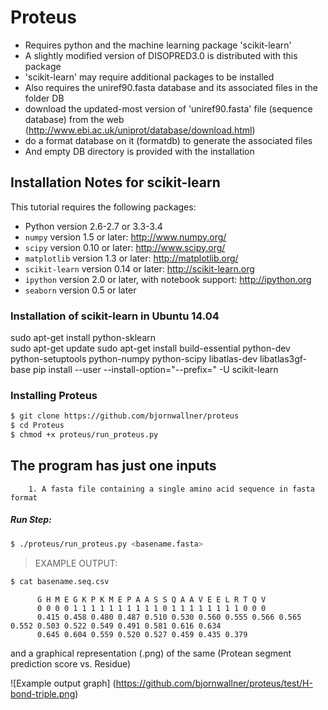 # Proteus

- Requires python and the machine learning package 'scikit-learn'
- A slightly modified version of DISOPRED3.0 is distributed with this package
- 'scikit-learn' may require additional packages to be installed 
- Also requires the uniref90.fasta database and its associated files in the folder DB
- download the updated-most version of 'uniref90.fasta' file (sequence database) from the web (http://www.ebi.ac.uk/uniprot/database/download.html)
- do a format database on it (formatdb) to generate the associated files 
- And empty DB directory is provided with the installation 

## Installation Notes for scikit-learn
This tutorial requires the following packages:

- Python version 2.6-2.7 or 3.3-3.4
- `numpy` version 1.5 or later: http://www.numpy.org/
- `scipy` version 0.10 or later: http://www.scipy.org/
- `matplotlib` version 1.3 or later: http://matplotlib.org/
- `scikit-learn` version 0.14 or later: http://scikit-learn.org
- `ipython` version 2.0 or later, with notebook support: http://ipython.org
- `seaborn` version 0.5 or later

### Installation of scikit-learn in Ubuntu 14.04

sudo apt-get install python-sklearn  
sudo apt-get update
sudo apt-get install build-essential python-dev python-setuptools python-numpy python-scipy libatlas-dev libatlas3gf-base
pip install --user --install-option="--prefix=" -U scikit-learn

### Installing Proteus

```sh
$ git clone https://github.com/bjornwallner/proteus
$ cd Proteus
$ chmod +x proteus/run_proteus.py
```

## The program has just one inputs

        1. A fasta file containing a single amino acid sequence in fasta format

##### Run Step: 
```sh
$ ./proteus/run_proteus.py <basename.fasta>
```

> EXAMPLE OUTPUT: 
```sh 
$ cat basename.seq.csv
```
> 
          G H M E G K P K M E P A A S S Q A A V E E L R T Q V
          0 0 0 0 1 1 1 1 1 1 1 1 1 1 0 1 1 1 1 1 1 1 1 0 0 0
          0.415 0.458 0.480 0.487 0.510 0.530 0.560 0.555 0.566 0.565 0.552 0.503 0.522 0.549 0.491 0.581 0.616 0.634 
          0.645 0.604 0.559 0.520 0.527 0.459 0.435 0.379
> 

and a graphical representation (.png) of the same (Protean segment prediction score vs. Residue)

![Example output graph] (https://github.com/bjornwallner/proteus/test/H-bond-triple.png)



